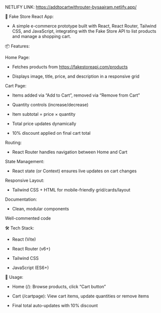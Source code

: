 NETLIFY LINK: https://addtocartwithrouter-bysaairam.netlify.app/

🛒 Fake Store React App:

 - A simple e-commerce prototype built with React, React Router, Tailwind CSS, and JavaScript, integrating with the Fake Store API to list products and manage a shopping cart.

📦 Features:

Home Page:

- Fetches products from https://fakestoreapi.com/products

 - Displays image, title, price, and description in a responsive grid 

Cart Page:

 - Items added via “Add to Cart”, removed via “Remove from Cart”

 - Quantity controls (increase/decrease)

 - Item subtotal = price × quantity

 - Total price updates dynamically

 - 10% discount applied on final cart total

Routing:

 - React Router handles navigation between Home and Cart

State Management:

 - React state (or Context) ensures live updates on cart changes

Responsive Layout:

 - Tailwind CSS + HTML for mobile-friendly grid/cards/layout

Documentation:

 - Clean, modular components

Well-commented code

🛠️ Tech Stack:

 - React (Vite)

 - React Router (v6+)

 - Tailwind CSS

 - JavaScript (ES6+)

📘 Usage:

 - Home (/): Browse products, click “Cart button”

 - Cart (/cartpage): View cart items, update quantities or remove items

 - Final total auto-updates with 10% discount

